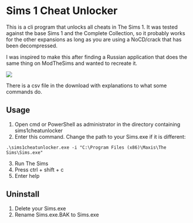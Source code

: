 # Sims 1 Cheat Unlocker

This is a cli program that unlocks all cheats in The Sims 1. It was tested against the base Sims 1 and the Complete
Collection, so it probably works for the other expansions as long as you are using a NoCD/crack that has been
decompressed.

I was inspired to make this after finding a Russian application that does the same thing on ModTheSims and wanted to
recreate it.

![](https://i.imgur.com/x98PqGl.jpg)

There is a csv file in the download with explanations to what some commands do.

## Usage

1. Open cmd or PowerShell as administrator in the directory containing sims1cheatunlocker
2. Enter this command. Change the path to your Sims.exe if it is different:
```
.\sims1cheatunlocker.exe -i "C:\Program Files (x86)\Maxis\The Sims\Sims.exe"
```
3. Run The Sims
4. Press ctrl + shift + c
5. Enter help 

## Uninstall

1. Delete your Sims.exe
2. Rename Sims.exe.BAK to Sims.exe
